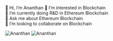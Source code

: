 👋 Hi, I’m Ananthan
👀 I’m interested in Blockchain    
🌱 I’m currently doing R&D in Ethereum Blockchain  
💬 Ask me about Ethereum Blockchain  
💞️ I’m looking to collaborate on Blockchain    

<img src="https://github-readme-stats.vercel.app/api?username=ananthanir&show_icons=true" alt="Ananthan" />

<img src="https://github-readme-stats.vercel.app/api/top-langs?username=ananthanir&layout=compact&show_icons=true" alt="Ananthan" />
